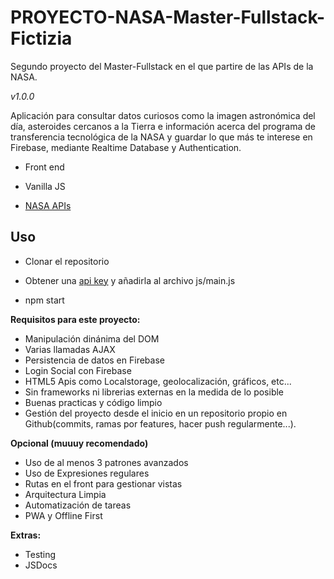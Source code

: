 # PROYECTO-NASA-Master-Fullstack-Fictizia
Segundo proyecto del Master-Fullstack en el que partire de las APIs de la NASA.

_v1.0.0_

Aplicación para consultar datos curiosos como la imagen astronómica del día, asteroides cercanos a la Tierra e información acerca del programa de transferencia tecnológica de la NASA y guardar lo que más te interese en Firebase, mediante Realtime Database y Authentication.

- Front end

- Vanilla JS

- [NASA APIs](https://api.nasa.gov/)


## Uso

- Clonar el repositorio

- Obtener una [api key](https://api.nasa.gov/) y añadirla al archivo js/main.js 

- npm start

**Requisitos para este proyecto:**
- Manipulación dinánima del DOM
- Varias llamadas AJAX
- Persistencia de datos en Firebase
- Login Social con Firebase
- HTML5 Apis como Localstorage, geolocalización, gráficos, etc...
- Sin frameworks ni librerias externas en la medida de lo posible
- Buenas practicas y código limpio
- Gestión del proyecto desde el inicio en un repositorio propio en Github(commits, ramas por features, hacer push regularmente...).

**Opcional (muuuy recomendado)**
- Uso de al menos 3 patrones avanzados
- Uso de Expresiones regulares
- Rutas en el front para gestionar vistas
- Arquitectura Limpia
- Automatización de tareas
- PWA y Offline First

**Extras:**
- Testing
- JSDocs